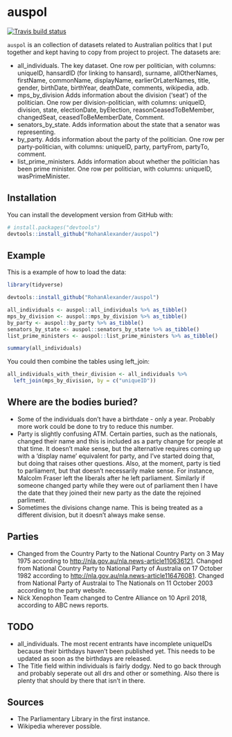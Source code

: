 
<!-- README.md is generated from README.Rmd. Please edit that file -->

# auspol

<!-- badges: start -->

[![Travis build
status](https://travis-ci.org/RohanAlexander/auspol.svg?branch=master)](https://travis-ci.org/RohanAlexander/auspol)
<!-- badges: end -->

`auspol` is an collection of datasets related to Australian politics
that I put together and kept having to copy from project to project. The
datasets are:

  - all\_individuals. The key dataset. One row per politician, with
    columns: uniqueID, hansardID (for linking to hansard), surname,
    allOtherNames, firstName, commonName, displayName,
    earlierOrLaterNames, title, gender, birthDate, birthYear, deathDate,
    comments, wikipedia, adb.
  - mps\_by\_division Adds information about the division (‘seat’) of
    the politician. One row per division-politician, with columns:
    uniqueID, division, state, electionDate, byElection,
    reasonCeasedToBeMember, changedSeat, ceasedToBeMemberDate, Comment.
  - senators\_by\_state. Adds information about the state that a senator
    was representing.
  - by\_party. Adds information about the party of the politician. One
    row per party-politician, with columns: uniqueID, party, partyFrom,
    partyTo, comment.
  - list\_prime\_ministers. Adds information about whether the
    politician has been prime minister. One row per politician, with
    columns: uniqueID, wasPrimeMinister.

## Installation

You can install the development version from GitHub with:

``` r
# install.packages("devtools")
devtools::install_github("RohanAlexander/auspol")
```

## Example

This is a example of how to load the data:

``` r
library(tidyverse)

devtools::install_github("RohanAlexander/auspol")

all_individuals <- auspol::all_individuals %>% as_tibble()
mps_by_division <- auspol::mps_by_division %>% as_tibble()
by_party <- auspol::by_party %>% as_tibble()
senators_by_state <- auspol::senators_by_state %>% as_tibble()
list_prime_ministers <- auspol::list_prime_ministers %>% as_tibble()

summary(all_individuals)
```

You could then combine the tables using left\_join:

``` r
all_individuals_with_their_division <- all_individuals %>% 
  left_join(mps_by_division, by = c("uniqueID"))
```

## Where are the bodies buried?

  - Some of the individuals don’t have a birthdate - only a year.
    Probably more work could be done to try to reduce this number.
  - Party is slightly confusing ATM. Certain parties, such as the
    nationals, changed their name and this is included as a party change
    for people at that time. It doesn’t make sense, but the alternative
    requires coming up with a ‘display name’ equivalent for party, and
    I’ve started doing that, but doing that raises other questions.
    Also, at the moment, party is tied to parliament, but that doesn’t
    necessarily make sense. For instance, Malcolm Fraser left the
    liberals after he left parliament. Similarly if someone changed
    party while they were out of parliament then I have the date that
    they joined their new party as the date the rejoined parliment.
  - Sometimes the divisions change name. This is being treated as a
    different division, but it doesn’t always make sense.

## Parties

  - Changed from the Country Party to the National Country Party on 3
    May 1975 according to <http://nla.gov.au/nla.news-article110636121>.
    Changed from National Country Party to National Party of Australia
    on 17 October 1982 according to
    <http://nla.gov.au/nla.news-article116476081>. Changed from National
    Party of Australai to The Nationals on 11 October 2003 according to
    the party website.
  - Nick Xenophon Team changed to Centre Alliance on 10 April 2018,
    according to ABC news reports.

## TODO

  - all\_individuals. The most recent entrants have incomplete uniqueIDs
    because their birthdays haven’t been published yet. This needs to be
    updated as soon as the birthdays are released.
  - The Title field within individuals is fairly dodgy. Ned to go back
    through and probably seperate out all drs and other or something.
    Also there is plenty that should by there that isn’t in there.

## Sources

  - The Parliamentary Library in the first instance.
  - Wikipedia wherever possible.

